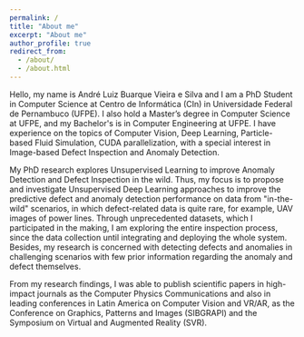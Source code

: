 ```yaml
---
permalink: /
title: "About me"
excerpt: "About me"
author_profile: true
redirect_from: 
  - /about/
  - /about.html
---
```


Hello, my name is André Luiz Buarque Vieira e Silva and I am a PhD Student in Computer Science at Centro de Informática (CIn) in Universidade Federal de Pernambuco (UFPE). I also hold a Master’s degree in Computer Science at UFPE, and my Bachelor's is in Computer Engineering at UFPE. I have experience on the topics of Computer Vision, Deep Learning, Particle-based Fluid Simulation, CUDA parallelization, with a special interest in Image-based Defect Inspection and Anomaly Detection.

My PhD research explores Unsupervised Learning to improve Anomaly Detection and Defect Inspection in the wild. Thus, my focus is to propose and investigate Unsupervised Deep Learning approaches to improve the predictive defect and anomaly detection performance on data from "in-the-wild" scenarios, in which defect-related data is quite rare, for example, UAV images of power lines. Through unprecedented datasets, which I participated in the making, I am exploring the entire inspection process, since the data collection until integrating and deploying the whole system. Besides, my research is concerned with detecting defects and anomalies in challenging scenarios with few prior information regarding the anomaly and defect themselves.

From my research findings, I was able to publish scientific papers in high-impact journals as the Computer Physics Communications and also in leading conferences in Latin America on Computer Vision and VR/AR, as the Conference on Graphics, Patterns and Images (SIBGRAPI) and the Symposium on Virtual and Augmented Reality (SVR). 